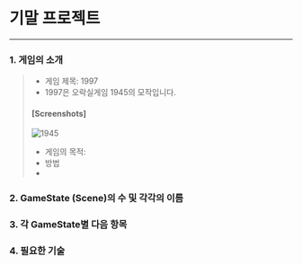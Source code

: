 # 기말 프로젝트
-----------------------------------
### 1. 게임의 소개
>+ 게임 제목: 1997
>+ 1997은 오락실게임 1945의 모작입니다.
>#### [Screenshots]
>![1945](https://user-images.githubusercontent.com/32861131/94033520-01159900-fdfc-11ea-866c-f875d918c8a6.png)
>+ 게임의 목적: 
>+ 방법
>+ 

### 2. GameState (Scene)의 수 및 각각의 이름
>

### 3. 각 GameState별 다음 항목
>

### 4. 필요한 기술
>
